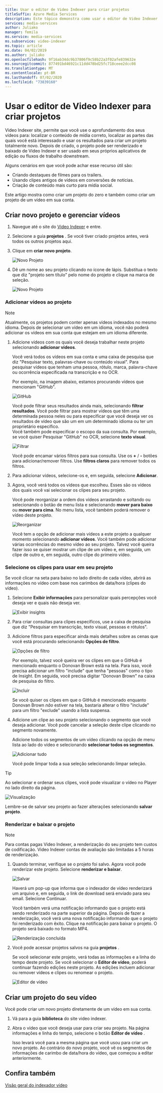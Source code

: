 ```yaml
---
title: Usar o editor de Video Indexer para criar projetos
titleSuffix: Azure Media Services
description: Este tópico demonstra como usar o editor de Video Indexer para criar projetos.
services: media-services
author: Juliako
manager: femila
ms.service: media-services
ms.subservice: video-indexer
ms.topic: article
ms.date: 04/02/2019
ms.author: juliako
ms.openlocfilehash: 9f16ab34dc9b37806f9c58b22a3f02afe839632e
ms.sourcegitcommit: 877491bd46921c11dd478bd25fc718ceee2dcc08
ms.translationtype: MT
ms.contentlocale: pt-BR
ms.lasthandoff: 07/02/2020
ms.locfileid: "73839160"
---
```

# <a name="use-the-video-indexer-editor-to-create-projects"></a>Usar o editor de Video Indexer para criar projetos

Video Indexer site, permite que você use o aprofundamento dos seus vídeos para: localizar o conteúdo de mídia correto, localizar as partes das quais você está interessado e usar os resultados para criar um projeto totalmente novo. Depois de criado, o projeto pode ser renderizado e baixado de Video Indexer e ser usado em seus próprios aplicativos de edição ou fluxos de trabalho downstream.

Alguns cenários em que você pode achar esse recurso útil são: 

* Criando destaques de filmes para os trailers.
* Usando clipes antigos de vídeos em conversões de notícias.
* Criação de conteúdo mais curto para mídia social.

Este artigo mostra como criar um projeto do zero e também como criar um projeto de um vídeo em sua conta.

## <a name="create-new-project-and-manage-videos"></a>Criar novo projeto e gerenciar vídeos

1. Navegue até o site do [Video Indexer](https://www.videoindexer.ai/) e entre.
1. Selecione a guia **projetos** . Se você tiver criado projetos antes, verá todos os outros projetos aqui.
1. Clique em **criar novo projeto**.  

    ![Novo Projeto](./media/video-indexer-view-edit/new-project.png)
1. Dê um nome ao seu projeto clicando no ícone de lápis. Substitua o texto que diz "projeto sem título" pelo nome do projeto e clique na marca de seleção.

    ![Novo Projeto](./media/video-indexer-view-edit/new-project3.png)
    
### <a name="add-videos-to-the-project"></a>Adicionar vídeos ao projeto

> [!NOTE]
> Atualmente, os projetos podem conter apenas vídeos indexados no mesmo idioma. Depois de selecionar um vídeo em um idioma, você não poderá adicionar os vídeos em sua conta que estejam em um idioma diferente.

1. Adicione vídeos com os quais você deseja trabalhar neste projeto selecionando **adicionar vídeos**.

    Você verá todos os vídeos em sua conta e uma caixa de pesquisa que diz "Pesquisar texto, palavras-chave ou conteúdo visual". Para pesquisar vídeos que tenham uma pessoa, rótulo, marca, palavra-chave ou ocorrência especificada na transcrição e no OCR.
    
    Por exemplo, na imagem abaixo, estamos procurando vídeos que mencionam "GitHub".
    
    ![GitHub](./media/video-indexer-view-edit/github.png)

    Você pode filtrar seus resultados ainda mais, selecionando **filtrar resultados**. Você pode filtrar para mostrar vídeos que têm uma determinada pessoa neles ou para especificar que você deseja ver os resultados de vídeo que são um em um determinado idioma ou ter um proprietário específico. <br/> Você também pode especificar o escopo da sua consulta. Por exemplo, se você quiser Pesquisar "GitHub" no OCR, selecione **texto visual**.

    ![Filtrar](./media/video-indexer-view-edit/visual-text.png)

    Você pode encamar vários filtros para sua consulta. Use os **+** / **-** botões para adicionar/remover filtros. Use **filtros claros** para remover todos os filtros.
1. Para adicionar vídeos, selecione-os e, em seguida, selecione **Adicionar**.
1. Agora, você verá todos os vídeos que escolheu. Esses são os vídeos dos quais você vai selecionar os clipes para seu projeto.

    Você pode reorganizar a ordem dos vídeos arrastando e soltando ou selecionando o botão de menu lista e selecionando **mover para baixo** ou **mover para cima**. No menu lista, você também poderá remover o vídeo deste projeto. 

    ![Reorganizar](./media/video-indexer-view-edit/rearrange.png)
    
    Você tem a opção de adicionar mais vídeos a este projeto a qualquer momento selecionando **adicionar vídeos**. Você também pode adicionar várias ocorrências do mesmo vídeo ao seu projeto. Talvez você queira fazer isso se quiser mostrar um clipe de um vídeo e, em seguida, um clipe de outro e, em seguida, outro clipe do primeiro vídeo. 

### <a name="select-clips-to-use-in-your-project"></a>Selecione os clipes para usar em seu projeto

Se você clicar na seta para baixo no lado direito de cada vídeo, abrirá as informações no vídeo com base nos carimbos de data/hora (clipes do vídeo). 

1. Selecione **Exibir informações** para personalizar quais percepções você deseja ver e quais não deseja ver. 

    ![Exibir insights](./media/video-indexer-view-edit/insights.png)
1. Para criar consultas para clipes específicos, use a caixa de pesquisa que diz "Pesquisar em transcrição, texto visual, pessoas e rótulos".
1. Adicione filtros para especificar ainda mais detalhes sobre as cenas que você está procurando selecionando **Opções de filtro**.

    ![Opções de filtro](./media/video-indexer-view-edit/filter-options.png)

    Por exemplo, talvez você queira ver os clipes em que o GitHub é mencionado enquanto o Donovan Brown está na tela. Para isso, você precisa adicionar um filtro "include" que tenha "pessoas" como o tipo de Insight. Em seguida, você precisa digitar "Donovan Brown" na caixa de pesquisa do filtro.
    
    ![Incluir](./media/video-indexer-view-edit/include.png)
    
    Se você quiser os clipes em que o GitHub é mencionado enquanto Donovan Brown _não_ estiver na tela, bastaria alterar o filtro "include" para um filtro "exclude" usando a lista suspensa. 

1. Adicione um clipe ao seu projeto selecionando o segmento que você deseja adicionar. Você pode cancelar a seleção deste clipe clicando no segmento novamente.
    
    Adicione todos os segmentos de um vídeo clicando na opção de menu lista ao lado do vídeo e selecionando **selecionar todos os segmentos**. 

    ![Adicionar tudo](./media/video-indexer-view-edit/add-all.png)

    Você pode limpar toda a sua seleção selecionando limpar seleção.

> [!TIP]
> Ao selecionar e ordenar seus clipes, você pode visualizar o vídeo no Player no lado direito da página. 

![Visualização](./media/video-indexer-view-edit/preview.png)

Lembre-se de salvar seu projeto ao fazer alterações selecionando **salvar projeto**. 

### <a name="render-and-download-the-project"></a>Renderizar e baixar o projeto

> [!NOTE]
> Para contas pagas Video Indexer, a renderização do seu projeto tem custos de codificação. Video Indexer contas de avaliação são limitadas a 5 horas de renderização.

1. Quando terminar, verifique se o projeto foi salvo. Agora você pode renderizar este projeto. Selecione **renderizar e baixar**. 

    ![Salvar](./media/video-indexer-view-edit/save.png)

    Haverá um pop-up que informa que o indexador de vídeo renderizará um arquivo e, em seguida, o link de download será enviado para seu email. Selecione Continuar. 
    
    Você também verá uma notificação informando que o projeto está sendo renderizado na parte superior da página. Depois de fazer a renderização, você verá uma nova notificação informando que o projeto foi renderizado com êxito. Clique na notificação para baixar o projeto. O projeto será baixado no formato MP4.

    ![Renderização concluída](./media/video-indexer-view-edit/rendering-done.png)

1. Você pode acessar projetos salvos na guia **projetos** . 

    Se você selecionar este projeto, verá todas as informações e a linha do tempo deste projeto. Se você selecionar o **Editor de vídeo**, poderá continuar fazendo edições neste projeto. As edições incluem adicionar ou remover vídeos e clipes ou renomear o projeto.

    ![Editor de vídeo](./media/video-indexer-view-edit/video-editor.png)
     
## <a name="create-a-project-from-your-video"></a>Criar um projeto do seu vídeo

Você pode criar um novo projeto diretamente de um vídeo em sua conta. 

1. Vá para a guia **biblioteca** do site video indexer.
1. Abra o vídeo que você deseja usar para criar seu projeto. Na página informações e linha do tempo, selecione o botão **Editor de vídeo** .

    Isso levará você para a mesma página que você usou para criar um novo projeto. Ao contrário do novo projeto, você vê os segmentos de informações de carimbo de data/hora do vídeo, que começou a editar anteriormente.

## <a name="see-also"></a>Confira também

[Visão geral do indexador vídeo](video-indexer-overview.md)

